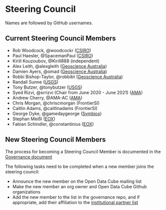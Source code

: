 # Steering Council

Names are followed by GitHub usernames.

## Current Steering Council Members

- Rob Woodcock, @woodcockr ([CSIRO](https://www.csiro.au/))
- Paul Haesler, @SpacemanPaul ([CSIRO](https://www.csiro.au/))
- Kirill Kouzoubov, @Kirill888 (independent)
- Alex Leith, @alexgleith ([Geoscience Australia](http://www.ga.gov.au/))
- Damien Ayers, @omad ([Geoscience Australia](http://www.ga.gov.au/))
- Robbi Bishop-Taylor, @robbibt ([Geoscience Australia](http://www.ga.gov.au/))
- Randall Sunne ([USGS](https://www.usgs.gov/))
- Tony Butzer, @tonybutzer ([USGS](https://www.usgs.gov/))
- Syed Rizvi, @srrizvi (Chair from June 2020 - June 2021) ([AMA](http://www.ama-inc.com/))
- Andrew Cherry, @AMA-AC ([AMA](http://www.ama-inc.com/))
- Chris Morgan, @chriscmorgan (FrontierSI)
- Caitlin Adams, @caitlinadams (FrontierSI)
- George Dyke, @gamedaygeorge ([Symbios](http://symbios.space))
- Stephan Meißl ([EOX](https://eox.at/))
- Fabian Schindler, @constantinius ([EOX]())

## New Steering Council Members

The process for becoming a Steering Council Member is documented in the [Governance document](governance.md#council-membership)

The following tasks need to be completed when a new member joins the steering council:

- Announce the new member on the Open Data Cube mailing list
- Make the new member an org owner and Open Data Cube Github organizations
- Add the new member to the list in the governance repo, and if appropriate, add their affiliation to the [institutional partner list](people.md)
